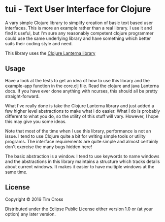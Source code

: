 # tui - Text User Interface for Clojure

A vary simple Clojure library to simplify creation of basic text based user
interfaces. This is more an example rather than a real library. I use it and
find it useful, but I'm sure any reasonably competent clojure programmer could
use the same underlying library and have something which better suits their
coding style and need.

This library uses the [Clojure Lanterna library](https://github.com/sjl/clojure-lanterna)

## Usage

Have a look at the tests to get an idea of how to use this library and the
example-app function in the core.clj file. Read the
clojure and java Lanterna docs. If you have ever done anything with ncurses,
this should all be pretty straight-forward.

What I've really done is take the Clojure Lanterna library and just added a few
higher level abstractions to make what I do easier. What I do is probably
different to what you do, so the utility of this stuff will vary. However, I
hope this may give you some ideas.

Note that most of the time when I use this library, performance is not an
issue. I tend to use Clojure quite a bit for writing simple tools or utility
programs. The interface requirements are quite simple and almost certainly don't
exercise the many bugs hidden here!

The basic abstraction is a window. I tend to use keywords to name windows and
the abstractions in this library maintains a structure which tracks details
about current windows. It makes it easier to have multiple windows at the same
time. 

## License

Copyright © 2016 Tim Cross

Distributed under the Eclipse Public License either version 1.0 or (at
your option) any later version.
